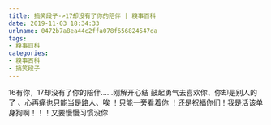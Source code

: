 ```yaml
---
title: 搞笑段子->17却没有了你的陪伴 | 糗事百科
date: 2019-11-03 18:34:33
urlname: 0472b7a8ea44c2ffa078f656824547da
tags: 
- 糗事百科
categories:
- 糗事百科
- 搞笑段子
---
```

16有你，17却没有了你的陪伴……刚解开心结 鼓起勇气去喜欢你、你却是别人的了 、心再痛也只能当是路人、唉 ！只能一旁看着你 ！还是祝福你们！我是活该单身狗啊！！！又要慢慢习惯没你


